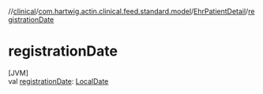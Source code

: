//[clinical](../../../index.md)/[com.hartwig.actin.clinical.feed.standard.model](../index.md)/[EhrPatientDetail](index.md)/[registrationDate](registration-date.md)

# registrationDate

[JVM]\
val [registrationDate](registration-date.md): [LocalDate](https://docs.oracle.com/javase/8/docs/api/java/time/LocalDate.html)
